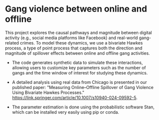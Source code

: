 # Gang violence between online and offline
This project explores the causal pathways and magnitude between digital activity (e.g., social media platforms like Facebook) and real-world gang-related crimes. To model these dynamics, we use a bivariate Hawkes process, a type of point process that captures both the direction and magnitude of spillover effects between online and offline gang activities.

- The code generates synthetic data to simulate these interactions, allowing users to customize key parameters such as the number of gangs and the time window of interest for studying these dynamics. 

- A detailed analysis using real data from Chicago is presented in our published paper: "Measuring Online–Offline Spillover of Gang Violence Using Bivariate Hawkes Processes."
https://link.springer.com/article/10.1007/s10940-024-09592-5.

- The parameter estimation is done using the probabilistic software Stan, which can be installed very easily using pip or conda. 


